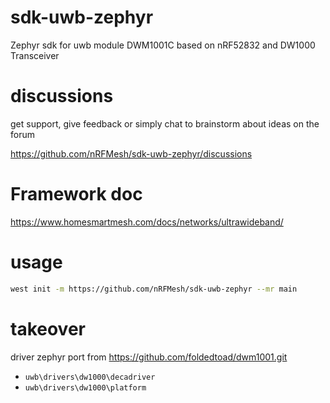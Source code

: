 # sdk-uwb-zephyr
Zephyr sdk for uwb module DWM1001C based on nRF52832 and DW1000 Transceiver
# discussions
get support, give feedback or simply chat to brainstorm about ideas on the forum

https://github.com/nRFMesh/sdk-uwb-zephyr/discussions
# Framework doc
https://www.homesmartmesh.com/docs/networks/ultrawideband/

# usage
```bash
west init -m https://github.com/nRFMesh/sdk-uwb-zephyr --mr main
```

# takeover
driver zephyr port from https://github.com/foldedtoad/dwm1001.git

* `uwb\drivers\dw1000\decadriver`
* `uwb\drivers\dw1000\platform`
